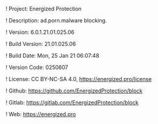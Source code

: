 ! Project: Energized Protection

! Description: ad.porn.malware blocking.

! Version: 6.0.1.21.01.025.06

! Build Version: 21.01.025.06

! Build Date: Mon, 25 Jan 21 06:07:48

! Version Code: 0250607

! License: CC BY-NC-SA 4.0, https://energized.pro/license

! Github: https://github.com/EnergizedProtection/block

! Gitlab: https://gitlab.com/EnergizedProtection/block


! Web: https://energized.pro
